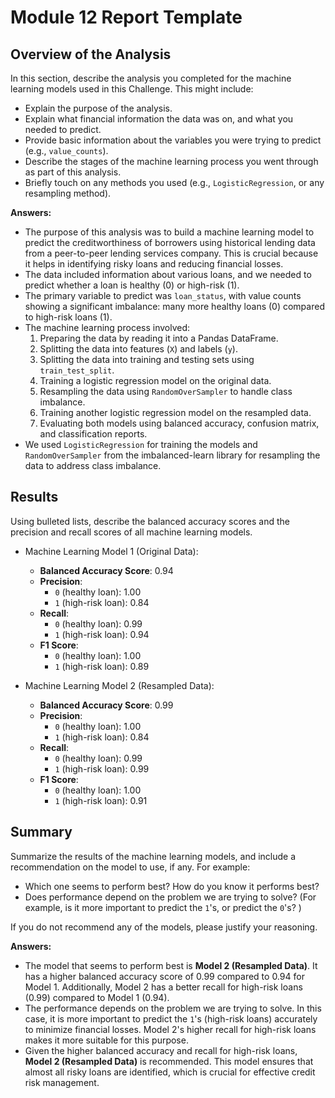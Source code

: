 # Module 12 Report Template

## Overview of the Analysis

In this section, describe the analysis you completed for the machine learning models used in this Challenge. This might include:

* Explain the purpose of the analysis.
* Explain what financial information the data was on, and what you needed to predict.
* Provide basic information about the variables you were trying to predict (e.g., `value_counts`).
* Describe the stages of the machine learning process you went through as part of this analysis.
* Briefly touch on any methods you used (e.g., `LogisticRegression`, or any resampling method).

**Answers:**

* The purpose of this analysis was to build a machine learning model to predict the creditworthiness of borrowers using historical lending data from a peer-to-peer lending services company. This is crucial because it helps in identifying risky loans and reducing financial losses.
* The data included information about various loans, and we needed to predict whether a loan is healthy (0) or high-risk (1).
* The primary variable to predict was `loan_status`, with value counts showing a significant imbalance: many more healthy loans (0) compared to high-risk loans (1).
* The machine learning process involved: 
  1. Preparing the data by reading it into a Pandas DataFrame.
  2. Splitting the data into features (`X`) and labels (`y`).
  3. Splitting the data into training and testing sets using `train_test_split`.
  4. Training a logistic regression model on the original data.
  5. Resampling the data using `RandomOverSampler` to handle class imbalance.
  6. Training another logistic regression model on the resampled data.
  7. Evaluating both models using balanced accuracy, confusion matrix, and classification reports.
* We used `LogisticRegression` for training the models and `RandomOverSampler` from the imbalanced-learn library for resampling the data to address class imbalance.

## Results

Using bulleted lists, describe the balanced accuracy scores and the precision and recall scores of all machine learning models.

* Machine Learning Model 1 (Original Data):
  * **Balanced Accuracy Score**: 0.94
  * **Precision**:
    * `0` (healthy loan): 1.00
    * `1` (high-risk loan): 0.84
  * **Recall**:
    * `0` (healthy loan): 0.99
    * `1` (high-risk loan): 0.94
  * **F1 Score**:
    * `0` (healthy loan): 1.00
    * `1` (high-risk loan): 0.89

* Machine Learning Model 2 (Resampled Data):
  * **Balanced Accuracy Score**: 0.99
  * **Precision**:
    * `0` (healthy loan): 1.00
    * `1` (high-risk loan): 0.84
  * **Recall**:
    * `0` (healthy loan): 0.99
    * `1` (high-risk loan): 0.99
  * **F1 Score**:
    * `0` (healthy loan): 1.00
    * `1` (high-risk loan): 0.91

## Summary

Summarize the results of the machine learning models, and include a recommendation on the model to use, if any. For example:
* Which one seems to perform best? How do you know it performs best?
* Does performance depend on the problem we are trying to solve? (For example, is it more important to predict the `1`'s, or predict the `0`'s? )

If you do not recommend any of the models, please justify your reasoning.

**Answers:**

* The model that seems to perform best is **Model 2 (Resampled Data)**. It has a higher balanced accuracy score of 0.99 compared to 0.94 for Model 1. Additionally, Model 2 has a better recall for high-risk loans (0.99) compared to Model 1 (0.94).
* The performance depends on the problem we are trying to solve. In this case, it is more important to predict the `1`'s (high-risk loans) accurately to minimize financial losses. Model 2's higher recall for high-risk loans makes it more suitable for this purpose.
* Given the higher balanced accuracy and recall for high-risk loans, **Model 2 (Resampled Data)** is recommended. This model ensures that almost all risky loans are identified, which is crucial for effective credit risk management.
